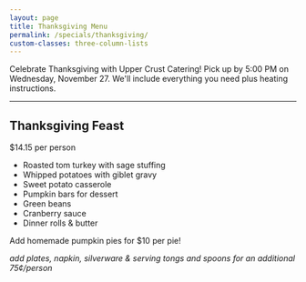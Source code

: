 ```yaml
---
layout: page
title: Thanksgiving Menu
permalink: /specials/thanksgiving/
custom-classes: three-column-lists
---
```


Celebrate Thanksgiving with Upper Crust Catering! Pick up by 5:00 PM on Wednesday,
November 27. We'll include everything you need plus heating instructions.

***

## Thanksgiving Feast

$14.15 per person

- Roasted tom turkey with sage stuffing
- Whipped potatoes with giblet gravy
- Sweet potato casserole
- Pumpkin bars for dessert
- Green beans
- Cranberry sauce
- Dinner rolls & butter

Add homemade pumpkin pies for $10 per pie!

*add plates, napkin, silverware & serving tongs and spoons for an additional
75¢/person*
